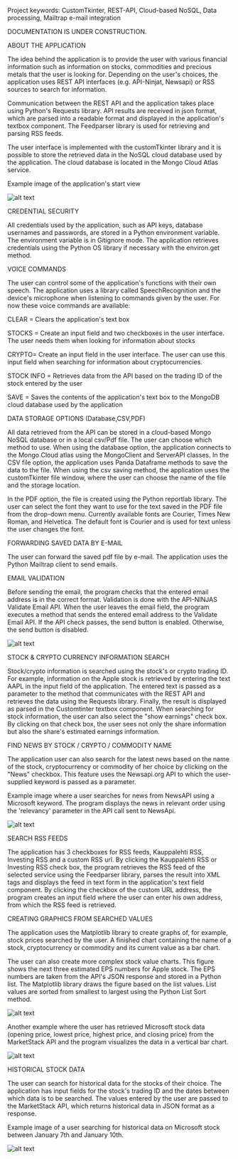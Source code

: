 Project keywords: CustomTkinter, REST-API, Cloud-based NoSQL, Data processing, Mailtrap e-mail integration

DOCUMENTATION IS UNDER CONSTRUCTION. 

ABOUT THE APPLICATION

The idea behind the application is to provide the user with various financial information such as information on stocks, 
commodities and precious metals that the user is looking for. Depending on the user's choices, the application uses 
REST API interfaces (e.g. API-Ninjat, Newsapi) or RSS sources to search for information.

Communication between the REST API and the application takes place using Python's Requests library.
API results are received in json format, which are parsed into a readable format and displayed in the
application's textbox component. The Feedparser library is used for retrieving and parsing RSS feeds.

The user interface is implemented with the customTkinter library and it is possible to store the retrieved
data in the NoSQL cloud database used by the application. The cloud database is located in the Mongo Cloud Atlas service.

Example image of the application's start view

![alt text](images/FinancialMain.png)

CREDENTIAL SECURITY

All credentials used by the application, such as API keys, database usernames and passwords, are stored in a Python
environment variable. The environment variable is in Gitignore mode. The application retrieves credentials using the
Python OS library if necessary with the environ.get method.

VOICE COMMANDS

The user can control some of the application's functions with their own speech.
The application uses a library called SpeechRecognition and the device's microphone when listening to commands given by the user. For now these voice commands are available:

CLEAR = Clears the application's text box

STOCKS = Create an input field and two checkboxes in the user interface. The user needs them when looking for information about stocks

CRYPTO= Create an input field in the user interface. The user can use this input field when searching for information about cryptocurrencies.

STOCK INFO = Retrieves data from the API based on the trading ID of the stock entered by the user

SAVE = Saves the contents of the application's text box to the MongoDB cloud database used by the application

DATA STORAGE OPTIONS (Database,CSV,PDF)

All data retrieved from the API can be stored in a cloud-based Mongo NoSQL database or in a local csv/Pdf file. The user can choose which method to use. When using the database option, the application connects to the Mongo Cloud atlas using the MongoClient and ServerAPI classes. In the CSV file option, the application uses Panda Dataframe methods to save the data to the file. When using the csv saving method, the application uses the customTkinter file window, where the user can choose the name of the file and the storage location.

In the PDF option, the file is created using the Python reportlab library. The user can select the font they want to use for the text saved in the PDF file from the drop-down menu. Currently available fonts are Courier, Times New Roman, and Helvetica. The default font is Courier and is used for text unless the user changes the font.

FORWARDING SAVED DATA BY E-MAIL

The user can forward the saved pdf file by e-mail. The application uses the Python Mailtrap client to send emails.

EMAIL VALIDATION

Before sending the email, the program checks that the entered email address is in the correct format. Validation is done with the API-NINJAS Validate Email API. When the user leaves the email field, the program executes a method that sends the entered email address to the Validate Email API. If the API check passes, the send button is enabled. Otherwise, the send button is disabled.

![alt text](images/emailValidReady.png)


STOCK & CRYPTO CURRENCY INFORMATION SEARCH

Stock/crypto information is searched using the stock's or crypto trading ID. For example, information on the Apple stock
is retrieved by entering the text AAPL in the input field of the application. The entered text is passed as a parameter to
the method that communicates with the REST API and retrieves the data using the Requests library. Finally, the result is 
displayed as parsed in the Customtinter textbox component. When searching for stock information, the user can also select
the "show earnings" check box. By clicking on that check box, the user sees not only the share information but also
the share's estimated earnings information.

FIND NEWS BY STOCK / CRYPTO / COMMODITY NAME

The application user can also search for the latest news based on the name of the stock, cryptocurrency or commodity of her choice by clicking on the "News" checkbox. This feature uses the Newsapi.org API to which the user-supplied keyword is passed as a parameter.

Example image where a user searches for news from NewsAPI using a Microsoft keyword. The program displays the news in relevant order using the 'relevancy' parameter in the API call sent to NewsApi.

![alt text](images/newsMicrosoft.png)


SEARCH RSS FEEDS

The application has 3 checkboxes for RSS feeds, Kauppalehti RSS, Investing RSS and a custom RSS url.
By clicking the Kauppalehti RSS or Investing RSS check box, the program retrieves the RSS feed of the
selected service using the Feedparser library, parses the result into XML tags and displays the feed 
in text form in the application's text field component. By clicking the checkbox of the custom URL address, 
the program creates an input field where the user can enter his own address, from which the RSS feed is retrieved.

CREATING GRAPHICS FROM SEARCHED VALUES

The application uses the Matplotlib library to create graphs of, for example, stock prices searched by the user.
A finished chart containing the name of a stock, cryptocurrency or commodity and its current value as a bar chart.

The user can also create more complex stock value charts. This figure shows the next three estimated EPS numbers for Apple stock. The EPS numbers are taken from the API's JSON response and stored in a Python list.
The Matplotlib library draws the figure based on the list values. List values ​​are sorted from smallest to largest using the Python List Sort method.

![alt text](images/plotApple.png)

Another example where the user has retrieved Microsoft stock data (opening price, lowest price, highest price, and closing price) from the MarketStack API and the program visualizes the data in a vertical bar chart.

![alt text](images/eodData.png)

HISTORICAL STOCK DATA

The user can search for historical data for the stocks of their choice. The application has input fields for the stock's trading ID and the dates between which data is to be searched. The values ​​entered by the user are passed to the MarketStack API, which returns historical data in JSON format as a response.

Example image of a user searching for historical data on Microsoft stock between January 7th and January 10th.

![alt text](images/msftHistory.png)
